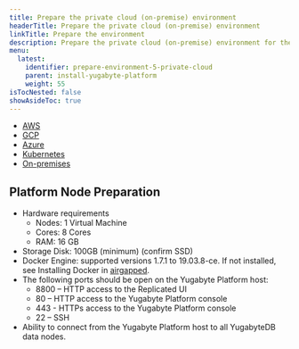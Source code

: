 ```yaml
---
title: Prepare the private cloud (on-premise) environment
headerTitle: Prepare the private cloud (on-premise) environment
linkTitle: Prepare the environment
description: Prepare the private cloud (on-premise) environment for the Yugabyte Platform.
menu:
  latest:
    identifier: prepare-environment-5-private-cloud
    parent: install-yugabyte-platform
    weight: 55
isTocNested: false
showAsideToc: true
---
```


<ul class="nav nav-tabs-alt nav-tabs-yb">

  <li>
    <a href="/latest/yugabyte-platform/install-yugabyte-platform/prepare-environment/aws" class="nav-link">
      <i class="fab fa-aws" aria-hidden="true"></i>
      AWS
    </a>
  </li>

  <li>
    <a href="/latest/yugabyte-platform/install-yugabyte-platform/prepare-environment/gcp" class="nav-link">
       <i class="fab fa-google" aria-hidden="true"></i>
      GCP
    </a>
  </li>

  <li>
    <a href="/latest/yugabyte-platform/install-yugabyte-platform/prepare-environment/azure" class="nav-link">
      <i class="icon-azure" aria-hidden="true"></i>
      Azure
    </a>
  </li>

  <li>
    <a href="/latest/yugabyte-platform/install-yugabyte-platform/prepare-environment/kubernetes" class="nav-link">
      <i class="fas fa-cubes" aria-hidden="true"></i>
      Kubernetes
    </a>
  </li>

  <li>
    <a href="/latest/yugabyte-platform/install-yugabyte-platform/prepare-environment/on-premises" class="nav-link active">
      <i class="fas fa-building" aria-hidden="true"></i>
      On-premises
    </a>
  </li>

</ul>


## Platform Node Preparation

*   Hardware requirements
    *   Nodes: 1 Virtual Machine 
    *   Cores: 8 Cores
    *   RAM: 16 GB
*   Storage Disk:  100GB (minimum) (confirm SSD)
*   Docker Engine: supported versions 1.7.1 to 19.03.8-ce. If not installed, see Installing Docker in [airgapped](https://www.replicated.com/docs/kb/supporting-your-customers/installing-docker-in-airgapped/).
*   The following ports should be open on the Yugabyte Platform host:
    *   8800 – HTTP access to the Replicated UI
    *   80 – HTTP access to the Yugabyte Platform console
    *   443 - HTTPs access to the Yugabyte Platform console
    *   22 – SSH
*   Ability to connect from the Yugabyte Platform host to all YugabyteDB data nodes. 
